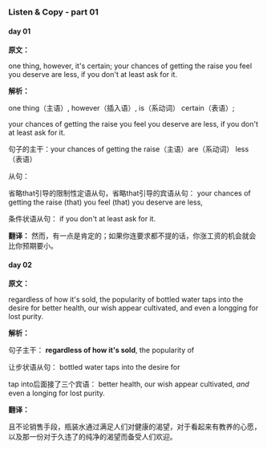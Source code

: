 ### Listen & Copy - part 01

#### day 01

**原文：**

one thing, however, it's certain; your chances of getting the raise you feel you deserve are less, if you don't at least ask for it.

**解析：**

one thing（主语）, however（插入语）, is（系动词） certain（表语）;

your chances of getting the raise you feel you deserve are less, if you don't at least ask for it.

句子的主干：your chances of getting the raise（主语）are（系动词） less（表语）

从句：

省略that引导的限制性定语从句，省略that引导的宾语从句：
your chances of getting the raise (that) you feel (that) you deserve are less,

条件状语从句：
if you don't at least ask for it.

**翻译：**
然而，有一点是肯定的；如果你连要求都不提的话，你涨工资的机会就会比你预期要小。


#### day 02

**原文：**

regardless of how it's sold, the popularity of bottled water taps into the desire for better health, our wish appear cultivated, and even a longging for lost purity.

**解析：**

句子主干：
**regardless of how it's sold**, the popularity of

让步状语从句：
bottled water taps into the desire for

tap into后面接了三个宾语：
better health,
our wish appear cultivated,
*and* even a longing for lost purity.

**翻译：**

且不论销售手段，瓶装水通过满足人们对健康的渴望，对于看起来有教养的心愿，以及那一份对于久违了的纯净的渴望而备受人们欢迎。



















